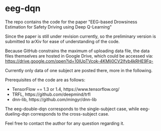 # eeg-dqn
The repo contains the code for the paper "EEG-based Drowsiness Estimation for Safety Driving using Deep Q-Learning"

Since the paper is still under revision currently, so the preliminary version is submitted to arXiv for ease of understanding of the code. 

Because GitHub constrains the maximum of uploading data file, the data files themselves are hosted in Google Drive, which could be accessed via: https://drive.google.com/open?id=10IUpTVcok-4KMIj0CV2lfvb4kRHE9Fq-

Currently only data of one subject are posted there, more in the following.

Prerequisites of the code are as follows:
<ul>
<li>TensorFlow == 1.3 or 1.4, https://www.tensorflow.org/ </li>
<li>TRFL, https://github.com/deepmind/trfl </li>
<li>dnn-lib, https://github.com/mingyr/dnn-lib </li>
</ul>

The eeg-double-dqn corresponds to the single-subject case, while eeg-dueling-dqn corresponds to the cross-subject case.

Feel free to contact the author for any question regarding it.
